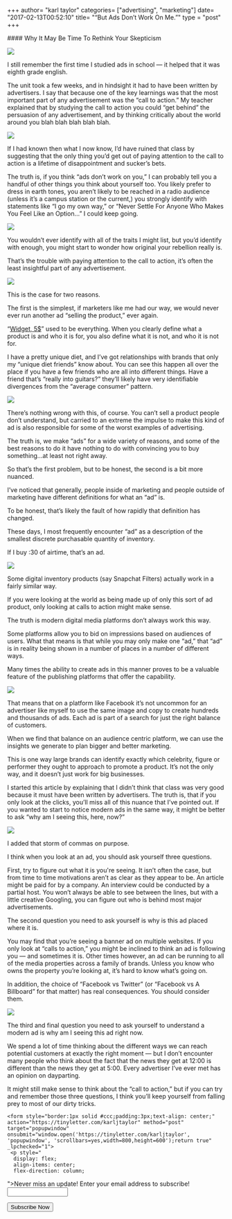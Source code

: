 +++
author= "karl taylor"
categories= ["advertising", "marketing"]
date= "2017-02-13T00:52:10"
title= "“But Ads Don’t Work On Me.”"
type = "post"
+++

\#\### Why It May Be Time To Rethink Your Skepticism

  ![][image-1]  


 I still remember the first time I studied ads in school — it helped that it was eighth grade english.

 The unit took a few weeks, and in hindsight it had to have been written by advertisers. I say that because one of the key learnings was that the most important part of any advertisement was the “call to action.” My teacher explained that by studying the call to action you could “get behind” the persuasion of any advertisement, and by thinking critically about the world around you blah blah blah blah blah.

  ![][image-2]  


 If I had known then what I now know, I’d have ruined that class by suggesting that the only thing you’d get out of paying attention to the call to action is a lifetime of disappointment and sucker’s bets.

 The truth is, if you think “ads don’t work on you,” I can probably tell you a handful of other things you think about yourself too. You likely prefer to dress in earth tones, you aren’t likely to be reached in a radio audience (unless it’s a campus station or the current,) you strongly identify with statements like “I go my own way,” or “Never Settle For Anyone Who Makes You Feel Like an Option…” I could keep going.

  ![][image-3]  


 You wouldn’t ever identify with all of the traits I might list, but you’d identify with enough, you might start to wonder how original your rebellion really is.

 That’s the trouble with paying attention to the call to action, it’s often the least insightful part of any advertisement.

  ![][image-4]  


 This is the case for two reasons.

 The first is the simplest, if marketers like me had our way, we would never ever run another ad “selling the product,” ever again.

 “[Widget, 5$][1]” used to be everything. When you clearly define what a product is and who it is for, you also define what it is not, and who it is not for.

 I have a pretty unique diet, and I’ve got relationships with brands that only my “unique diet friends” know about. You can see this happen all over the place if you have a few friends who are all into different things. Have a friend that’s “really into guitars?” they’ll likely have very identifiable divergences from the “average consumer” pattern.

  ![][image-5]  


 There’s nothing wrong with this, of course. You can’t sell a product people don’t understand, but carried to an extreme the impulse to make this kind of ad is also responsible for some of the worst examples of advertising.

 The truth is, we make “ads” for a wide variety of reasons, and some of the best reasons to do it have nothing to do with convincing you to buy something…at least not right away.

 So that’s the first problem, but to be honest, the second is a bit more nuanced.

 I’ve noticed that generally, people inside of marketing and people outside of marketing have different definitions for what an “ad” is.

 To be honest, that’s likely the fault of how rapidly that definition has changed.

 These days, I most frequently encounter “ad” as a description of the smallest discrete purchasable quantity of inventory.

 If I buy :30 of airtime, that’s an ad.

  ![][image-6]  


 Some digital inventory products (say Snapchat Filters) actually work in a fairly similar way.

 If you were looking at the world as being made up of only this sort of ad product, only looking at calls to action might make sense.

 The truth is modern digital media platforms don’t always work this way.

 Some platforms allow you to bid on impressions based on audiences of users. What that means is that while you may only make one “ad,” that “ad” is in reality being shown in a number of places in a number of different ways.

 Many times the ability to create ads in this manner proves to be a valuable feature of the publishing platforms that offer the capability.

  ![][image-7]  


 That means that on a platform like Facebook it’s not uncommon for an advertiser like myself to use the same image and copy to create hundreds and thousands of ads. Each ad is part of a search for just the right balance of customers.

 When we find that balance on an audience centric platform, we can use the insights we generate to plan bigger and better marketing.

 This is one way large brands can identify exactly which celebrity, figure or performer they ought to approach to promote a product. It’s not the only way, and it doesn’t just work for big businesses.

 I started this article by explaining that I didn’t think that class was very good because it must have been written by advertisers. The truth is, that if you only look at the clicks, you’ll miss all of this nuance that I’ve pointed out. If you wanted to start to notice modern ads in the same way, it might be better to ask “why am I seeing this, here, now?”

  ![][image-8]  


 I added that storm of commas on purpose.

 I think when you look at an ad, you should ask yourself three questions.

 First, try to figure out what it is you're seeing. It isn’t often the case, but from time to time motivations aren’t as clear as they appear to be. An article might be paid for by a company. An interview could be conducted by a partial host. You won’t always be able to see between the lines, but with a little creative Googling, you can figure out who is behind most major advertisements.

 The second question you need to ask yourself is why is this ad placed where it is.

 You may find that you’re seeing a banner ad on multiple websites. If you only look at “calls to action,” you might be inclined to think an ad is following you — and sometimes it is. Other times however, an ad can be running to all of the media properties across a family of brands. Unless you know who owns the property you’re looking at, it’s hard to know what’s going on.

 In addition, the choice of “Facebook vs Twitter” (or “Facebook vs A Billboard” for that matter) has real consequences. You should consider them.

  ![][image-9]  


 The third and final question you need to ask yourself to understand a modern ad is why am I seeing this ad right now.

 We spend a lot of time thinking about the different ways we can reach potential customers at exactly the right moment — but I don’t encounter many people who think about the fact that the news they get at 12:00 is different than the news they get at 5:00. Every advertiser I’ve ever met has an opinion on dayparting.

 It might still make sense to think about the “call to action,” but if you can try and remember those three questions, I think you’ll keep yourself from falling prey to most of our dirty tricks.

[1]:	https://analytics.sonnetaylor.com/the-problem-with-widget-5-219efdf9466e#.849cmy6q3

[image-1]:	https://raw.githubusercontent.com/karljtaylor/kjt/blog/content/assets/92a05-1m3phdxtn79nxpas94eqfzw.png
[image-2]:	https://raw.githubusercontent.com/karljtaylor/kjt/blog/content/assets/a9a69-1kxgyuku_gvydi7xplzvdzq.jpeg
[image-3]:	https://raw.githubusercontent.com/karljtaylor/kjt/blog/content/assets/bd626-1atfrsihme-wnbojypa5vxa.png
[image-4]:	https://raw.githubusercontent.com/karljtaylor/kjt/blog/content/assets/9764c-1ndxiadetcscofnpf7pwuga.jpeg
[image-5]:	https://raw.githubusercontent.com/karljtaylor/kjt/blog/content/assets/69b12-1ohplfl2vhwkkr9py9nnz9q.png
[image-6]:	https://raw.githubusercontent.com/karljtaylor/kjt/blog/content/assets/24741-12u0nzyzzfxgrdupsmzpftw.png
[image-7]:	https://raw.githubusercontent.com/karljtaylor/kjt/blog/content/assets/d22fa-1uzlyz48z0zplorhenxb5lw.jpeg
[image-8]:	https://raw.githubusercontent.com/karljtaylor/kjt/blog/content/assets/4ae5c-1qpfddij7pmxipo_1uq2oqw.jpeg
[image-9]:	https://raw.githubusercontent.com/karljtaylor/kjt/blog/content/assets/b990f-1gabo9zyxaw85szmjakqxbw.png


    <form style="border:1px solid #ccc;padding:3px;text-align: center;" action="https://tinyletter.com/karljtaylor" method="post" target="popupwindow" onsubmit="window.open('https://tinyletter.com/karljtaylor', 'popupwindow', 'scrollbars=yes,width=800,height=600');return true" _lpchecked="1">
     <p style="
      display: flex;
      align-items: center;
      flex-direction: column;
  "><label for="tlemail">Never miss an update! Enter your email address to subscribe!</label>
       <input type="text" name="email" id="tlemail" style="
      width: 140px;
  "></p>
     <input type="hidden" value="1" name="embed"><input type="submit" value="Subscribe Now">
  </form>
